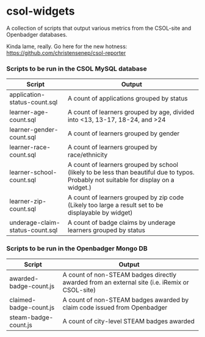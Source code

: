 # csol-widgets

A collection of scripts that output various metrics from the CSOL-site and Openbadger databases.

Kinda lame, really.  Go here for the new hotness: https://github.com/christensenep/csol-reporter

### Scripts to be run in the CSOL MySQL database

Script                          | Output
--------------------------------|-----------------------------------
application-status-count.sql    | A count of applications grouped by status
learner-age-count.sql           | A count of learners grouped by age, divided into &lt;13, 13-17, 18-24, and &gt;24
learner-gender-count.sql        | A count of learners grouped by gender
learner-race-count.sql          | A count of learners grouped by race/ethnicity
learner-school-count.sql        | A count of learners grouped by school (likely to be less than beautiful due to typos.  Probably not suitable for display on a widget.)
learner-zip-count.sql           | A count of learners grouped by zip code (Likely too large a result set to be displayable by widget)
underage-claim-status-count.sql | A count of badge claims by underage learners grouped by status

### Scripts to be run in the Openbadger Mongo DB

Script                          | Output
--------------------------------|-----------------------------------
awarded-badge-count.js          | A count of non-STEAM badges directly awarded from an external site (i.e. iRemix or CSOL-site)
claimed-badge-count.js          | A count of non-STEAM badges awarded by claim code issued from Openbadger
steam-badge-count.js            | A count of city-level STEAM badges awarded